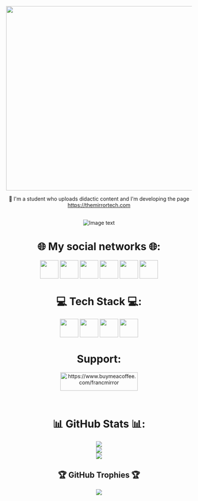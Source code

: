<div align="center">
<img width="1000px" height="500px" src="https://github.com/FrancMirror/FrancMirror/blob/main/imgs/welcome.gif">
  
 🔭 I'm a student who uploads didactic content and I'm developing the page https://themirrortech.com<br>
<br>
  
![Image text](http://themirrortech.com/imgs/logo.png)
  


# 🌐 My social networks 🌐:
<code><a href="https://twitter.com/francmirror"><img height="50" src="https://github.com/FrancMirror/FrancMirror/blob/main/imgs/twitter.png"></a></code>
<code><a href="https://www.linkedin.com/in/francisco-espejo-93348a23a/"><img height="50" src="https://github.com/FrancMirror/FrancMirror/blob/main/imgs/linkedin.png"></a></code>
<code><a href="https://www.reddit.com/user/francmirror"><img height="50" src="https://github.com/FrancMirror/FrancMirror/blob/main/imgs/reddit.png"></a></code>
<code><a href="https://www.tiktok.com/@francmirror"><img height="50" src="https://github.com/FrancMirror/FrancMirror/blob/main/imgs/tik-tok.png"></a></code>
<code><a href="https://www.twitch.tv/francmirror"><img height="50" src="https://github.com/FrancMirror/FrancMirror/blob/main/imgs/twitch.png"></a></code>
<code><a href="https://www.youtube.com/@francmirror"><img height="50" src="https://github.com/FrancMirror/FrancMirror/blob/main/imgs/youtube.png"></a></code>

# 💻 Tech Stack 💻:
<code><img height="50" src="https://github.com/FrancMirror/FrancMirror/blob/main/imgs/html.png"></code>
<code><img height="50" src="https://github.com/FrancMirror/FrancMirror/blob/main/imgs/css.png"></code>
<code><img height="50" src="https://github.com/FrancMirror/FrancMirror/blob/main/imgs/javascript.png"></code>
<code><img height="50" src="https://github.com/FrancMirror/FrancMirror/blob/main/imgs/git.png"></code>
 
  
  # Support:
<p><a href="https://www.buymeacoffee.com/francmirror"> <img src="https://cdn.buymeacoffee.com/buttons/v2/default-yellow.png" height="50" width="210" alt="https://www.buymeacoffee.com/francmirror" /></a></p><br>

# 📊 GitHub Stats 📊:
![](https://github-readme-stats.vercel.app/api?username=Francmirror&theme=radical&hide_border=false&include_all_commits=true&count_private=false)<br/>
![](https://github-readme-streak-stats.herokuapp.com/?user=Francmirror&theme=radical&hide_border=false)<br/>
![](https://github-readme-stats.vercel.app/api/top-langs/?username=Francmirror&theme=radical&hide_border=false&include_all_commits=true&count_private=false&layout=compact)
  
  ## 🏆 GitHub Trophies 🏆
![](https://github-profile-trophy.vercel.app/?username=Francmirror&theme=radical&no-frame=false&no-bg=false&margin-w=4)

</div>

